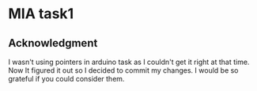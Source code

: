 # MIA task1

## Acknowledgment

I wasn't using pointers in arduino task as I couldn't get it right at that time. Now It figured it out so I decided to commit my changes.
I would be so grateful if you could consider them.